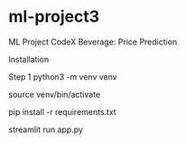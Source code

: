 # ml-project3
ML Project CodeX Beverage: Price Prediction

Installation

Step 1 python3 -m venv venv

source venv/bin/activate

pip install -r requirements.txt

streamlit run app.py